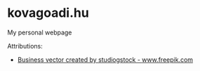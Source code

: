 # kovagoadi.hu

My personal webpage

Attributions:
- <a href='https://www.freepik.com/vectors/business'>Business vector created by studiogstock - www.freepik.com</a>
